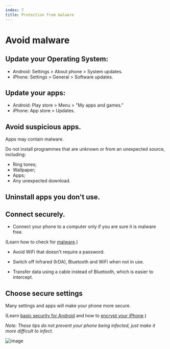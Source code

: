```yaml
---
index: 7
title: Protection from malware
---
```

# Avoid malware 

## Update your Operating System: 

*	Android: Settings > About phone > System updates.
*	iPhone: Settings > General > Software updates.

## Update your apps: 

*	Android: Play store > Menu > "My apps and games."
*	iPhone: App store > Updates.

## Avoid suspicious apps. 

Apps may contain malware.

Do not install programmes that are unknown or from an unexpected source, including: 

*	Ring tones;
*	Wallpaper;
*	Apps;
*	Any unexpected download. 

## Uninstall apps you don't use.

## Connect securely.

*	Connect your phone to a computer only if you are sure it is malware free. 

(Learn how to check for [malware](umbrella://lesson/malware/0).)

*	Avoid WiFi that doesn't require a password.

*	Switch off Infrared (IrDA), Bluetooth and WiFi when not in use. 

*	Transfer data using a cable instead of Bluetooth, which is easier to intercept. 

## Choose secure settings

Many settings and apps will make your phone more secure. 

(Learn [basic security for Android](umbrella://lesson/android) and how to [encrypt your iPhone](umbrella://lesson/encrypt-your-iphone).)

*Note: These tips do not prevent your phone being infected, just make it more difficult to infect.*

![image](mobile6.png)